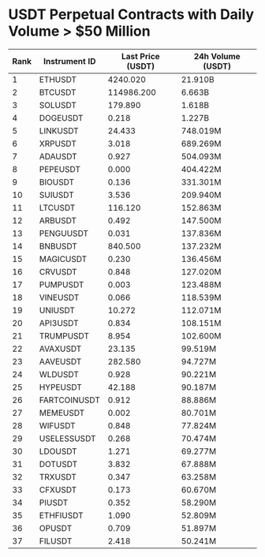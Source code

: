 # USDT Perpetual Contracts with Daily Volume > $50 Million

| Rank | Instrument ID | Last Price (USDT) | 24h Volume (USDT) |
|------|---------------|-------------------|-------------------|
| 1 | ETHUSDT | 4240.020 | 21.910B |
| 2 | BTCUSDT | 114986.200 | 6.663B |
| 3 | SOLUSDT | 179.890 | 1.618B |
| 4 | DOGEUSDT | 0.218 | 1.227B |
| 5 | LINKUSDT | 24.433 | 748.019M |
| 6 | XRPUSDT | 3.018 | 689.269M |
| 7 | ADAUSDT | 0.927 | 504.093M |
| 8 | PEPEUSDT | 0.000 | 404.422M |
| 9 | BIOUSDT | 0.136 | 331.301M |
| 10 | SUIUSDT | 3.536 | 209.940M |
| 11 | LTCUSDT | 116.120 | 152.863M |
| 12 | ARBUSDT | 0.492 | 147.500M |
| 13 | PENGUUSDT | 0.031 | 137.836M |
| 14 | BNBUSDT | 840.500 | 137.232M |
| 15 | MAGICUSDT | 0.230 | 136.456M |
| 16 | CRVUSDT | 0.848 | 127.020M |
| 17 | PUMPUSDT | 0.003 | 123.488M |
| 18 | VINEUSDT | 0.066 | 118.539M |
| 19 | UNIUSDT | 10.272 | 112.071M |
| 20 | API3USDT | 0.834 | 108.151M |
| 21 | TRUMPUSDT | 8.954 | 102.600M |
| 22 | AVAXUSDT | 23.135 | 99.519M |
| 23 | AAVEUSDT | 282.580 | 94.727M |
| 24 | WLDUSDT | 0.928 | 90.221M |
| 25 | HYPEUSDT | 42.188 | 90.187M |
| 26 | FARTCOINUSDT | 0.912 | 88.886M |
| 27 | MEMEUSDT | 0.002 | 80.701M |
| 28 | WIFUSDT | 0.848 | 77.824M |
| 29 | USELESSUSDT | 0.268 | 70.474M |
| 30 | LDOUSDT | 1.271 | 69.277M |
| 31 | DOTUSDT | 3.832 | 67.888M |
| 32 | TRXUSDT | 0.347 | 63.258M |
| 33 | CFXUSDT | 0.173 | 60.670M |
| 34 | PIUSDT | 0.352 | 58.290M |
| 35 | ETHFIUSDT | 1.090 | 52.809M |
| 36 | OPUSDT | 0.709 | 51.897M |
| 37 | FILUSDT | 2.418 | 50.241M |
